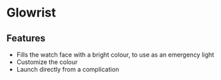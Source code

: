 # Glowrist

## Features

* Fills the watch face with a bright colour, to use as an emergency light
* Customize the colour
* Launch directly from a complication
